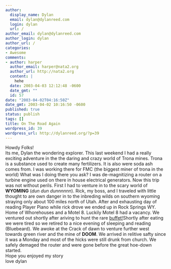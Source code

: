 ```yaml
---
author:
  display_name: Dylan
  email: dylan@dylanreed.com
  login: dylan
  url: /
author_email: dylan@dylanreed.com
author_login: dylan
author_url: /
categories:
- Awesome
comments:
- author: harper
  author_email: harper@nata2.org
  author_url: http://nata2.org
  content: |
    hehe
  date: 2003-04-03 12:12:48 -0600
  date_gmt: ""
  id: 57
date: "2003-04-02T04:16:50Z"
date_gmt: 2003-04-02 10:16:50 -0600
published: true
status: publish
tags: []
title: On The Road Again
wordpress_id: 39
wordpress_url: http://dylanreed.org/?p=39
---
```


Howdy Folks!  
Its me, Dylan the wondering explorer. This last weekend I had a really exciting adventure in the the daring and crazy world of Trona mines. Trona is a substance used to create many fertilizers. It is also were soda ash comes from. I was working there for FMC (the biggest miner of trona in the world) What was I doing there you ask? I was de-magnitizing a router on a turbine engine used on there in house electrical generators. Now this trip was not without perils. First I had to venture in to the scary world of **WYOMING** (_dun dun dunnnnnn_). Rick, my boss, and I traveled with little thought to are own danger in to the inbreding wilds on southern wyoming straying only about 100 miles north of Utah. After and exhausting day of reading Player Piano while rick drove we ended up in Rock Springs WY. Home of Whorehouses and a Motel 8. Luckily Motel 8 had a vacancy. We ventured out shortly after ariving to hunt the rare [buffet!][1]Shortly after eating we were tired so we retired to a nice evening of sleeping and reading (Bluebeard). We awoke at the Crack of dawn to venture further west towards green river and the mine of **DOOM**. We arrived in relitive safty since it was a Monday and most of the hicks were still drunk from church. We safely demaged the router and were gone before the great hoe-down started.  
Hope you enjoyed my story  
love dylan

   [1]: http://goldencorral.com/

